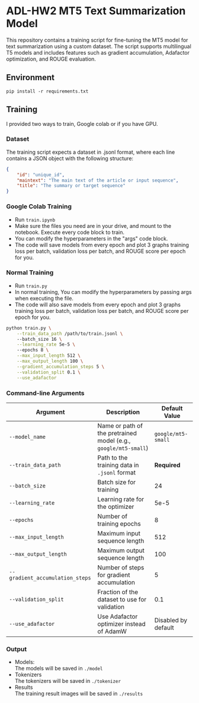 # ADL-HW2 MT5 Text Summarization Model
This repository contains a training script for fine-tuning the MT5 model for text summarization using a custom dataset. The script supports multilingual T5 models and includes features such as gradient accumulation, Adafactor optimization, and ROUGE evaluation.


## Environment
`pip install -r requirements.txt`

## Training
I provided two ways to train, Google colab or if you have GPU.

### Dataset
The training script expects a dataset in .jsonl format, where each line contains a JSON object with the following structure:

```json
{
    "id": "unique_id",
    "maintext": "The main text of the article or input sequence",
    "title": "The summary or target sequence"
}
```
### Google Colab Training
* Run `train.ipynb`
* Make sure the files you need are in your drive, and mount to the notebook.
Execute every code block to train.
* You can modify the hyperparameters in the "args" code block.
* The code will save models from every epoch and plot 3 graphs training loss per batch, validation loss per batch, and ROUGE score per epoch for you.
### Normal Training
* Run `train.py`
* In normal training, You can modify the hyperparameters by passing args when executing the file.
* The code will also save models from every epoch and plot 3 graphs training loss per batch, validation loss per batch, and ROUGE score per epoch for you.
```bash
python train.py \
    --train_data_path /path/to/train.jsonl \ 
    --batch_size 16 \
    --learning_rate 5e-5 \ 
    --epochs 8 \
    --max_input_length 512 \
    --max_output_length 100 \
    --gradient_accumulation_steps 5 \
    --validation_split 0.1 \
    --use_adafactor
```
### Command-line Arguments

| Argument                     | Description                                                         | Default Value       |
|-------------------------------|---------------------------------------------------------------------|---------------------|
| `--model_name`                | Name or path of the pretrained model (e.g., `google/mt5-small`)      | `google/mt5-small`  |
| `--train_data_path`           | Path to the training data in `.jsonl` format                        | **Required**        |
| `--batch_size`                | Batch size for training                                             | 24                  |
| `--learning_rate`             | Learning rate for the optimizer                                     | 5e-5                |
| `--epochs`                    | Number of training epochs                                           | 8                   |
| `--max_input_length`          | Maximum input sequence length                                       | 512                 |
| `--max_output_length`         | Maximum output sequence length                                      | 100                 |
| `--gradient_accumulation_steps`| Number of steps for gradient accumulation                           | 5                   |
| `--validation_split`          | Fraction of the dataset to use for validation                       | 0.1                 |
| `--use_adafactor`             | Use Adafactor optimizer instead of AdamW                            | Disabled by default |

### Output
* Models:\
  The models will be saved in `./model`
* Tokenizers\
  The tokenizers will be saved in `./tokenizer`
* Results\
  The training result images will be saved in `./results`

